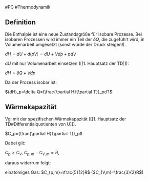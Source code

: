 #PC #Thermodynamik 

## Definition

Die Enthalpie ist eine neue Zustandsgröße für isobare Prozesse. Bei isobaren Prozessen wird immer ein Teil der $\delta Q$, die zugeführt wird, in Volumenarbeit umgesetzt (sonst würde der Druck steigen!).

$dH=dU+d(pV)=dU+Vdp+pdV$

dU mit nur Volumenarbeit einsetzen ([[1. Hauptsatz der TD]]):

$dH=\delta Q +Vdp$

Da der Prozess isobar ist:

$(dH)_p=\delta Q=(\frac{\partial H}{\partial T})_pdT$

## Wärmekapazität

Vgl mit der spezifischen Wärmekapazität ([[1. Hauptsatz der TD#Differentialquotienten von U]]).

$C_p=(\frac{\partial H}{\partial T})_p$

Dabei gilt:

$C_p>C_V$,
$C_{p,m}-C_{V,m}=R$,

daraus widerrum folgt:

einatomiges Gas: $C_{p,m}=\frac{5}{2}R$ ($C_{V,m}=\frac{3}{2}R$)